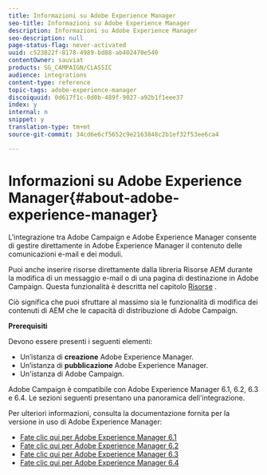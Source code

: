 ```yaml
---
title: Informazioni su Adobe Experience Manager
seo-title: Informazioni su Adobe Experience Manager
description: Informazioni su Adobe Experience Manager
seo-description: null
page-status-flag: never-activated
uuid: c523822f-8178-4989-bd88-ab402470e540
contentOwner: sauviat
products: SG_CAMPAIGN/CLASSIC
audience: integrations
content-type: reference
topic-tags: adobe-experience-manager
discoiquuid: 0d617f1c-0d0b-489f-9027-a92b1f1eee37
index: y
internal: n
snippet: y
translation-type: tm+mt
source-git-commit: 34cd6e6cf5652c9e2163848c2b1ef32f53ee6ca4

---
```



# Informazioni su Adobe Experience Manager{#about-adobe-experience-manager}

L&#39;integrazione tra Adobe Campaign e Adobe Experience Manager consente di gestire direttamente in Adobe Experience Manager il contenuto delle comunicazioni e-mail e dei moduli.

Puoi anche inserire risorse direttamente dalla libreria Risorse AEM durante la modifica di un messaggio e-mail o di una pagina di destinazione in Adobe Campaign. Questa funzionalità è descritta nel capitolo [Risorse](../../integrations/using/sharing-assets-with-adobe-experience-cloud.md) .

Ciò significa che puoi sfruttare al massimo sia le funzionalità di modifica dei contenuti di AEM che le capacità di distribuzione di Adobe Campaign.

**Prerequisiti**

Devono essere presenti i seguenti elementi:

* Un’istanza di **creazione** Adobe Experience Manager.
* Un’istanza di **pubblicazione** Adobe Experience Manager.
* Un&#39;istanza di Adobe Campaign.

Adobe Campaign è compatibile con Adobe Experience Manager 6.1, 6.2, 6.3 e 6.4. Le sezioni seguenti presentano una panoramica dell&#39;integrazione.

Per ulteriori informazioni, consulta la documentazione fornita per la versione in uso di Adobe Experience Manager:

* [Fate clic qui per Adobe Experience Manager 6.1](https://docs.adobe.com/docs/en/aem/6-1/administer/integration/marketing-cloud/campaign/campaignonpremise.html)
* [Fate clic qui per Adobe Experience Manager 6.2](https://docs.adobe.com/docs/en/aem/6-2/administer/integration/marketing-cloud/campaign/campaignonpremise.html)
* [Fate clic qui per Adobe Experience Manager 6.3](https://helpx.adobe.com/experience-manager/6-3/sites/administering/using/campaignonpremise.html)
* [Fate clic qui per Adobe Experience Manager 6.4](https://helpx.adobe.com/experience-manager/6-4/sites/administering/using/campaignonpremise.html)


